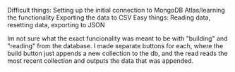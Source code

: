 Difficult things: Setting up the initial connection to MongoDB Atlas/learning the functionality
		  Exporting the data to CSV
Easy things:	  Reading data, resetting data, exporting to JSON

Im not sure what the exact funcionality was meant to be with "building" and "reading" from the database. I 
made separate buttons for each, where the build button just appends a new collection to the db, and the read
reads the most recent collection and outputs the data that was appended.
		  
